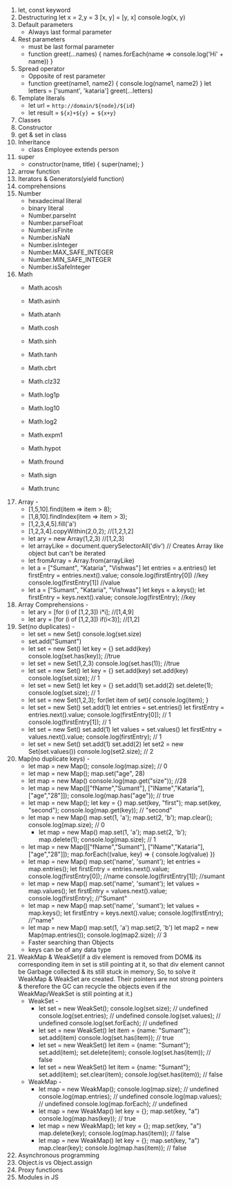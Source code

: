 1. let, const keyword
2. Destructuring
    let x = 2,y = 3
    [x, y] = [y, x]
    console.log(x, y)
3. Default parameters
    - Always last formal parameter
4. Rest parameters
    - must be last formal parameter
    - function greet(...names) {
        names.forEach(name => console.log('Hi' + name))
    }
5. Spread operator
    - Opposite of rest parameter
    - function greet(name1, name2) {
        console.log(name1, name2)
    }
    let letters = ['sumant', 'kataria']
    greet(...letters)
6. Template literals
    - let url = `http://domain/${node}/${id}`
    - let result = `${x}+${y} = ${x+y}`
7. Classes
8. Constructor
9. get & set in class
10. Inheritance
    - class Employee extends person
11. super
    - constructor(name, title) {
        super(name);
    }
12. arrow function
13. Iterators & Generators(yield function)
14. comprehensions
15. Number
    - hexadecimal literal
    - binary literal
    - Number.parseInt
    - Number.parseFloat
    - Number.isFinite
    - Number.isNaN
    - Number.isInteger
    - Number.MAX_SAFE_INTEGER
    - Number.MIN_SAFE_INTEGER
    - Number.isSafeInteger
16. Math
    - Math.acosh
    - Math.asinh
    - Math.atanh
    - Math.cosh
    - Math.sinh
    - Math.tanh

    - Math.cbrt
    - Math.clz32
    - Math.log1p
    - Math.log10
    - Math.log2
    - Math.expm1
    - Math.hypot
    - Math.fround

    - Math.sign
    - Math.trunc
17. Array -
    - [1,5,10].find(item => item > 8);
    - [1,8,10].findIndex(item => item > 3);
    - [1,2,3,4,5].fill('a')
    - [1,2,3,4].copyWithin(2,0,2); //[1,2,1,2]
    - let ary = new Array(1,2,3) //[1,2,3]
    - let arrayLike = document.querySelectorAll('div') // Creates Array like object but can't be iterated
    - let fromArray = Array.from(arrayLike)
    - let a = ["Sumant", "Kataria", "Vishwas"]
      let entries = a.entries()
      let firstEntry = entries.next().value;
      console.log(firstEntry[0]) //key
      console.log(firstEntry[1]) //value
    - let a = ["Sumant", "Kataria", "Vishwas"]
      let keys = a.keys();
      let firstEntry = keys.next().value;
      console.log(firstEntry); //key
18. Array Comprehensions -
    - let ary = [for (i of [1,2,3]) i*i]; //[1,4,9]
    - let ary = [for (i of [1,2,3]) if(i<3)]; //[1,2]
19. Set(no duplicates) -
    - let set = new Set()
      console.log(set.size)
    - set.add("Sumant")
    - let set = new Set()
      let key = {}
      set.add(key)
      console.log(set.has(key)); //true
    - let set = new Set(1,2,3)
      console.log(set.has(1)); //true
    - let set = new Set()
      let key = {}
      set.add(key)
      set.add(key)
      console.log(set.size); // 1
    - let set = new Set()
      let key = {}
      set.add(1)
      set.add(2)
      set.delete(1);
      console.log(set.size); // 1
    - let set = new Set(1,2,3);
      for(let item of set){
          console.log(item);
      }
    - let set = new Set()
      set.add(1)
      let entries = set.entries()
      let firstEntry = entries.next().value;
      console.log(firstEntry[0]); // 1
      console.log(firstEntry[1]); // 1
    - let set = new Set()
      set.add(1)
      let values = set.values()
      let firstEntry = values.next().value;
      console.log(firstEntry); // 1
    - let set = new Set()
      set.add(1)
      set.add(2)
      let set2 = new Set(set.values())
      console.log(set2.size); // 2
20. Map(no duplicate keys) -
    - let map = new Map();
      console.log(map.size); // 0
    - let map = new Map();
      map.set("age", 28)
    - let map = new Map()
      console.log(map.get("size")); //28
    - let map = new Map([["fName","Sumant"], ["lName","Kataria"], ["age","28"]]);
      console.log(map.has("age")); // true
    - let map = new Map();
      let key = {}
      map.set(key, "first");
      map.set(key, "second");
      console.log(map.get(key)); // "second"
    - let map = new Map()
      map.set(1, 'a');
      map.set(2, 'b');
      map.clear();
      console.log(map.size); // 0
      - let map = new Map()
      map.set(1, 'a');
      map.set(2, 'b');
      map.delete(1);
      console.log(map.size); // 1
    - let map = new Map([["fName","Sumant"], ["lName","Kataria"], ["age","28"]]);
      map.forEach((value, key) => {
          console.log(value)
      })
    - let map = new Map()
      map.set('name', 'sumant');
      let entries = map.entries();
      let firstEntry = entries.next().value;
      console.log(firstEntry[0]); //name
      console.log(firstEntry[1]); //sumant
    - let map = new Map()
      map.set('name', 'sumant');
      let values = map.values();
      let firstEntry = values.next().value;
      console.log(firstEntry); //"Sumant"
    - let map = new Map()
      map.set('name', 'sumant');
      let values = map.keys();
      let firstEntry = keys.next().value;
      console.log(firstEntry); //"name"
    - let map = new Map()
      map.set(1, 'a')
      map.set(2, 'b')
      let map2 = new Map(map.entries());
      console.log(map2.size); // 3
    - Faster searching than Objects
    - keys can be of any data type
21. WeakMap & WeakSet(if a div element is removed from DOM& its corresponding item in set is still pointing at it, so that div element cannot be Garbage collected & its still stuck in memory, So, to solve it WeakMap & WeakSet are created. Their pointers are not strong pointers & therefore the GC can recycle the objects even if the WeakMap/WeakSet is still pointing at it.)
    - WeakSet -
        - let set = new WeakSet();
          console.log(set.size); // undefined
          console.log(set.entries); // undefined
          console.log(set.values); // undefined
          console.log(set.forEach); // undefined
        - let set = new WeakSet()
          let item = {name: "Sumant"};
          set.add(item)
          console.log(set.has(item)); // true
        - let set = new WeakSet()
          let item = {name: "Sumant"};
          set.add(item);
          set.delete(item);
          console.log(set.has(item)); // false
        - let set = new WeakSet()
          let item = {name: "Sumant"};
          set.add(item);
          set.clear(item);
          console.log(set.has(item)); // false
    - WeakMap -
        - let map = new WeakMap();
          console.log(map.size); // undefined
          console.log(map.entries); // undefined
          console.log(map.values); // undefined
          console.log(map.forEach); // undefined
        - let map = new WeakMap()
          let key = {};
          map.set(key, "a")
          console.log(map.has(key)); // true
        - let map = new WeakMap();
          let key = {};
          map.set(key, "a")
          map.delete(key);
          console.log(map.has(item)); // false
        - let map = new WeakMap()
          let key = {};
          map.set(key, "a")
          map.clear(key);
          console.log(map.has(item)); // false
22. Asynchronous programming
23. Object.is vs Object.assign
24. Proxy functions
25. Modules in JS